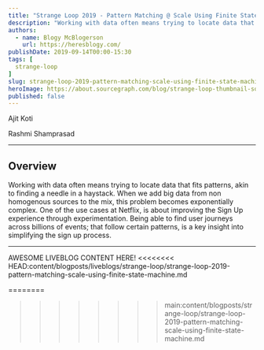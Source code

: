 ```yaml
---
title: "Strange Loop 2019 - Pattern Matching @ Scale Using Finite State Machine"
description: "Working with data often means trying to locate data that fits patterns, akin to finding a needle in a haystack. When we add big data from non homogenous sources to the mix, this problem becomes exponentially complex. One of the use cases at Netflix, is about improving the Sign Up experience through experimentation. Being able to find user journeys across billions of events; that follow certain patterns, is a key insight into simplifying the sign up process."
authors:
  - name: Blogy McBlogerson
    url: https://heresblogy.com/
publishDate: 2019-09-14T00:00-15:30
tags: [
  strange-loop
]
slug: strange-loop-2019-pattern-matching-scale-using-finite-state-machine
heroImage: https://about.sourcegraph.com/blog/strange-loop-thumbnail-square-v2.jpg
published: false
---
```


<div className="container p-0 liveblog-presenters d-flex w-100 text-center">
  <div className="row m-0 w-100">
      <p className=" mr-6 m-0">
        <span className="liveblog-presenters__name">Ajit Koti</span>
        <a href="https://twitter.com/ajitkoti" target="_blank" title="Twitter"><i className="fa fa-twitter pr-2"></i></a>
        <a href="https://github.com/ajitkoti" target="_blank" title="GitHub"><i className="fa fa-github pr-2"></i></a>
      </p>
  <p className=" mr-6 m-0">
        <span className="liveblog-presenters__name">Rashmi Shamprasad</span>
        <a href="https://twitter.com/rshamprasad" target="_blank" title="Twitter"><i className="fa fa-twitter pr-2"></i></a>
        <a href="https://github.com/rshamprasad" target="_blank" title="GitHub"><i className="fa fa-github pr-2"></i></a>
      </p>
  </div>
</div>

---

## Overview

Working with data often means trying to locate data that fits patterns, akin to finding a needle in a haystack. When we add big data from non homogenous sources to the mix, this problem becomes exponentially complex. One of the use cases at Netflix, is about improving the Sign Up experience through experimentation. Being able to find user journeys across billions of events; that follow certain patterns, is a key insight into simplifying the sign up process.

---

AWESOME LIVEBLOG CONTENT HERE!
<<<<<<<< HEAD:content/blogposts/liveblogs/strange-loop/strange-loop-2019-pattern-matching-scale-using-finite-state-machine.md

<!-- Note on images
  Images (e.g. my_image.jpg) should be put in the `website/static/blog/strange-loop-2019` directory, with the path to the image in your post being `/blog/strange-loop-2019/my_image.jpg`. If you'd rather host the images somewhere else for ease of use, that's fine too.

  Please also try to keep your images to a reasonable size by:
    - Using JPEG compression, unless image is mostly solid color
    - JPEG compression set between 60%-80%
    - Resizing the image to be no wider then 750px
    - If PNG, use a tool like ImageOptim (https://imageoptim.com/mac) to optimize the file size

  I suggest re-sizing and compressing all the images in one batch as a last step.
-->
========
>>>>>>>> main:content/blogposts/strange-loop/strange-loop-2019-pattern-matching-scale-using-finite-state-machine.md
